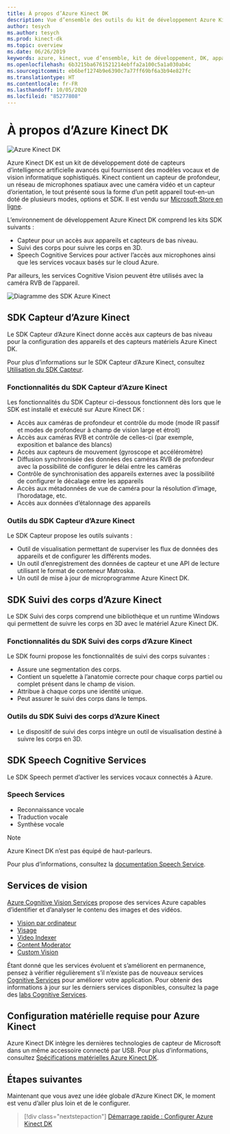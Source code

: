 ```yaml
---
title: À propos d’Azure Kinect DK
description: Vue d’ensemble des outils du kit de développement Azure Kinect DK et des services intégrés.
author: tesych
ms.author: tesych
ms.prod: kinect-dk
ms.topic: overview
ms.date: 06/26/2019
keywords: azure, kinect, vue d’ensemble, kit de développement, DK, appareil, profondeur, suivi des corps, voix, services cognitifs, kits de développement logiciel, SDK, microprogramme
ms.openlocfilehash: 6b3215ba6761521214ebffa2a100c5a1a030ab4c
ms.sourcegitcommit: eb6bef1274b9e6390c7a77ff69bf6a3b94e827fc
ms.translationtype: HT
ms.contentlocale: fr-FR
ms.lasthandoff: 10/05/2020
ms.locfileid: "85277808"
---
```

# <a name="about-azure-kinect-dk"></a>À propos d’Azure Kinect DK

 ![Azure Kinect DK](./media/index/device-image.jpg)

Azure Kinect DK est un kit de développement doté de capteurs d’intelligence artificielle avancés qui fournissent des modèles vocaux et de vision informatique sophistiqués.  Kinect contient un capteur de profondeur, un réseau de microphones spatiaux avec une caméra vidéo et un capteur d’orientation, le tout présenté sous la forme d’un petit appareil tout-en-un doté de plusieurs modes, options et SDK. Il est vendu sur [Microsoft Store en ligne](https://www.microsoft.com/p/azure-kinect-dk/8pp5vxmd9nhq).

L’environnement de développement Azure Kinect DK comprend les kits SDK suivants :

- Capteur pour un accès aux appareils et capteurs de bas niveau.
- Suivi des corps pour suivre les corps en 3D.
- Speech Cognitive Services pour activer l’accès aux microphones ainsi que les services vocaux basés sur le cloud Azure.

Par ailleurs, les services Cognitive Vision peuvent être utilisés avec la caméra RVB de l’appareil.

   ![Diagramme des SDK Azure Kinect](./media/quickstarts/sdk-diagram.jpg)

## <a name="azure-kinect-sensor-sdk"></a>SDK Capteur d’Azure Kinect

Le SDK Capteur d’Azure Kinect donne accès aux capteurs de bas niveau pour la configuration des appareils et des capteurs matériels Azure Kinect DK.

Pour plus d’informations sur le SDK Capteur d’Azure Kinect, consultez [Utilisation du SDK Capteur](about-sensor-sdk.md).

### <a name="azure-kinect-sensor-sdk-features"></a>Fonctionnalités du SDK Capteur d’Azure Kinect

Les fonctionnalités du SDK Capteur ci-dessous fonctionnent dès lors que le SDK est installé et exécuté sur Azure Kinect DK :

- Accès aux caméras de profondeur et contrôle du mode (mode IR passif et modes de profondeur à champ de vision large et étroit) 
- Accès aux caméras RVB et contrôle de celles-ci (par exemple, exposition et balance des blancs) 
- Accès aux capteurs de mouvement (gyroscope et accéléromètre) 
- Diffusion synchronisée des données des caméras RVB de profondeur avec la possibilité de configurer le délai entre les caméras 
- Contrôle de synchronisation des appareils externes avec la possibilité de configurer le décalage entre les appareils 
- Accès aux métadonnées de vue de caméra pour la résolution d’image, l’horodatage, etc. 
- Accès aux données d’étalonnage des appareils 

### <a name="azure-kinect-sensor-sdk-tools"></a>Outils du SDK Capteur d’Azure Kinect

Le SDK Capteur propose les outils suivants :

- Outil de visualisation permettant de superviser les flux de données des appareils et de configurer les différents modes.
- Un outil d’enregistrement des données de capteur et une API de lecture utilisant le format de conteneur Matroska.
- Un outil de mise à jour de microprogramme Azure Kinect DK.

## <a name="azure-kinect-body-tracking-sdk"></a>SDK Suivi des corps d’Azure Kinect

Le SDK Suivi des corps comprend une bibliothèque et un runtime Windows qui permettent de suivre les corps en 3D avec le matériel Azure Kinect DK.

### <a name="azure-kinect-body-tracking-features"></a>Fonctionnalités du SDK Suivi des corps d’Azure Kinect

Le SDK fourni propose les fonctionnalités de suivi des corps suivantes :

- Assure une segmentation des corps.
- Contient un squelette à l’anatomie correcte pour chaque corps partiel ou complet présent dans le champ de vision.
- Attribue à chaque corps une identité unique.
- Peut assurer le suivi des corps dans le temps.

### <a name="azure-kinect-body-tracking-tools"></a>Outils du SDK Suivi des corps d’Azure Kinect

- Le dispositif de suivi des corps intègre un outil de visualisation destiné à suivre les corps en 3D.

## <a name="speech-cognitive-services-sdk"></a>SDK Speech Cognitive Services

Le SDK Speech permet d’activer les services vocaux connectés à Azure.

### <a name="speech-services"></a>Speech Services

- Reconnaissance vocale
- Traduction vocale
- Synthèse vocale

>[!NOTE]
>Azure Kinect DK n’est pas équipé de haut-parleurs.

Pour plus d’informations, consultez la [documentation Speech Service](https://docs.microsoft.com/azure/cognitive-services/speech-service/).

## <a name="vision-services"></a>Services de vision

[Azure Cognitive Vision Services](https://azure.microsoft.com/services/cognitive-services/directory/vision/) propose des services Azure capables d’identifier et d’analyser le contenu des images et des vidéos.

- [Vision par ordinateur](https://azure.microsoft.com/services/cognitive-services/computer-vision/)
- [Visage](https://azure.microsoft.com/services/cognitive-services/face/)
- [Video Indexer](https://azure.microsoft.com/services/media-services/video-indexer/)
- [Content Moderator](https://azure.microsoft.com/services/cognitive-services/content-moderator/)
- [Custom Vision](https://azure.microsoft.com/services/cognitive-services/custom-vision-service/)

Étant donné que les services évoluent et s’améliorent en permanence, pensez à vérifier régulièrement s’il n’existe pas de nouveaux services [Cognitive Services](https://azure.microsoft.com/services/cognitive-services/) pour améliorer votre application. Pour obtenir des informations à jour sur les derniers services disponibles, consultez la page des [labs Cognitive Services](https://labs.cognitive.microsoft.com/).

## <a name="azure-kinect-hardware-requirements"></a>Configuration matérielle requise pour Azure Kinect

Azure Kinect DK intègre les dernières technologies de capteur de Microsoft dans un même accessoire connecté par USB. Pour plus d’informations, consultez [Spécifications matérielles Azure Kinect DK](hardware-specification.md).

## <a name="next-steps"></a>Étapes suivantes

Maintenant que vous avez une idée globale d’Azure Kinect DK, le moment est venu d’aller plus loin et de le configurer.

> [!div class="nextstepaction"]
>[Démarrage rapide : Configurer Azure Kinect DK](set-up-azure-kinect-dk.md)
